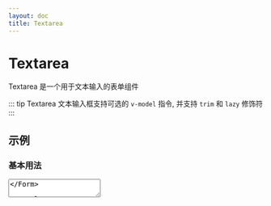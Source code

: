 ```yaml
---
layout: doc
title: Textarea
---
```


<script setup>
import { Form, Textarea } from '../../src/index';
</script>

# Textarea

Textarea 是一个用于文本输入的表单组件

::: tip
Textarea 文本输入框支持可选的 `v-model` 指令, 并支持 `trim` 和 `lazy` 修饰符
:::

## 示例

### 基本用法

<Form style="margin-top: 16px;">
  <Textarea placeholder="Please input"/>
</Form>

```vue
<Textarea placeholder="Please input"/>
```

## Props

| 属性名        | 类型                                     | 默认值    | 描述                     |
|------------|----------------------------------------|--------|------------------------|
| novalidate | boolean                                | false  | 是否禁止组件验证输入文本           |
| required   | boolean                                | false  | 用户在表单提交之前是否需要指定一个非空值   |

<style lang="scss">
@use '../../src/stylesheet/index.scss';
</style>
